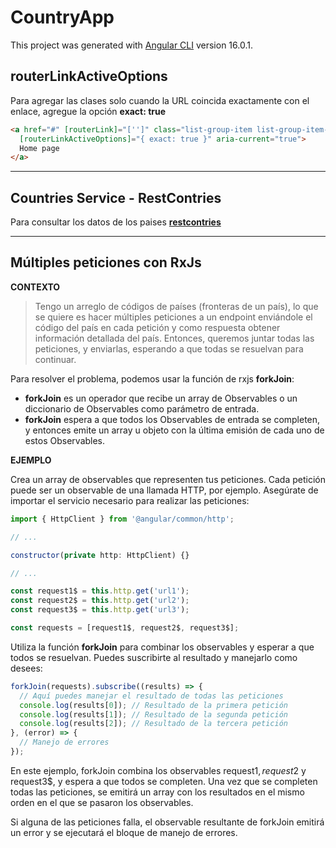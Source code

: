 # CountryApp

This project was generated with [Angular CLI](https://github.com/angular/angular-cli) version 16.0.1.

## routerLinkActiveOptions

Para agregar las clases solo cuando la URL coincida exactamente con el enlace, agregue la opción **exact: true**

```html
<a href="#" [routerLink]="['']" class="list-group-item list-group-item-action" routerLinkActive="active"
  [routerLinkActiveOptions]="{ exact: true }" aria-current="true">
  Home page
</a>
```
---

## Countries Service - RestContries

Para consultar los datos de los paises **[restcontries](https://restcountries.com/)**

---

## Múltiples peticiones con RxJs

**CONTEXTO**
> Tengo un arreglo de códigos de países (fronteras de un país), lo que se quiere es hacer múltiples peticiones a un
> endpoint enviándole el código del país en cada petición y como respuesta obtener información detallada del país. 
> Entonces, queremos juntar todas las peticiones, y enviarlas, esperando a que todas se resuelvan para continuar.

Para resolver el problema, podemos usar la función de rxjs **forkJoin**:

- **forkJoin** es un operador que recibe un array de Observables o un diccionario de Observables como parámetro de entrada.
- **forkJoin** espera a que todos los Observables de entrada se completen, y entonces emite un array u objeto con la última emisión de cada uno de estos Observables.

**EJEMPLO**

Crea un array de observables que representen tus peticiones. Cada petición puede ser un observable de una llamada HTTP, por ejemplo. Asegúrate de importar el servicio necesario para realizar las peticiones:

```javascript
import { HttpClient } from '@angular/common/http';

// ...

constructor(private http: HttpClient) {}

// ...

const request1$ = this.http.get('url1');
const request2$ = this.http.get('url2');
const request3$ = this.http.get('url3');

const requests = [request1$, request2$, request3$];
```
Utiliza la función **forkJoin** para combinar los observables y esperar a que todos se resuelvan. Puedes suscribirte al resultado y manejarlo como desees:

```javascript
forkJoin(requests).subscribe((results) => {
  // Aquí puedes manejar el resultado de todas las peticiones
  console.log(results[0]); // Resultado de la primera petición
  console.log(results[1]); // Resultado de la segunda petición
  console.log(results[2]); // Resultado de la tercera petición
}, (error) => {
  // Manejo de errores
});
```

En este ejemplo, forkJoin combina los observables request1$, request2$ y request3$, y espera a que todos se completen. Una vez que se completen todas las peticiones, se emitirá un array con los resultados en el mismo orden en el que se pasaron los observables.

Si alguna de las peticiones falla, el observable resultante de forkJoin emitirá un error y se ejecutará el bloque de manejo de errores.

